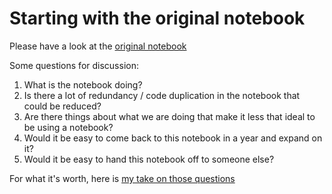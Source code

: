 # Starting with the original notebook

Please have a look at the [original notebook](../nb/orig_nb.ipynb)

Some questions for discussion:

1. What is the notebook doing?
2. Is there a lot of redundancy / code duplication in the notebook that could be reduced?  
3. Are there things about what we are doing that make it less that ideal to be using a notebook?
4. Would it be easy to come back to this notebook in a year and expand on it?
5. Would it be easy to hand this notebook off to someone else?

For what it's worth, here is [my take on those questions](01_answers.md)
